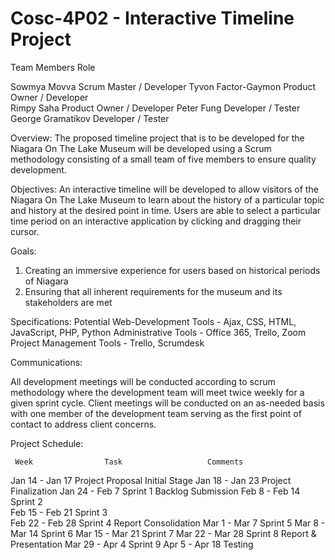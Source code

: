 # Cosc-4P02 - Interactive Timeline Project 

Team Members                    Role

Sowmya Movva            Scrum Master  / Developer
Tyvon Factor-Gaymon     Product Owner / Developer                       
Rimpy Saha              Product Owner / Developer
Peter Fung              Developer / Tester
George Gramatikov       Developer / Tester 

Overview: The proposed timeline project that is to be developed for the Niagara On The Lake Museum will be developed using a Scrum methodology consisting of a small team of five members to ensure quality development.

Objectives: An interactive timeline will be developed to allow visitors of the Niagara On The Lake Museum to learn about the history of a particular topic and history at the desired point in time. Users are able to select a particular time period on an interactive application by clicking and dragging their cursor.

Goals: 
  1) Creating an immersive experience for users based on historical periods of Niagara 
  2) Ensuring that all inherent requirements for the museum and its stakeholders are met

Specifications:
  Potential Web-Development Tools -  Ajax, CSS, HTML, JavaScript, PHP, Python
  Administrative Tools - Office 365, Trello, Zoom
  Project Management Tools - Trello, Scrumdesk

Communications: 

All development meetings will be conducted according to scrum methodology where the development team will meet twice weekly for a given sprint cycle.
Client meetings will be conducted on an as-needed basis with one member of the development team serving as the first point of contact to address client concerns.

Project Schedule:

     Week                Task                   Comments
     
Jan 14 - Jan 17      Project Proposal         Initial Stage
Jan 18 - Jan 23      Project Finalization
Jan 24 - Feb 7       Sprint 1                 Backlog Submission
Feb 8 - Feb 14       Sprint 2     
Feb 15 - Feb 21      Sprint 3    
Feb 22 - Feb 28      Sprint 4                 Report Consolidation
Mar 1 - Mar 7        Sprint 5
Mar 8 - Mar 14       Sprint 6
Mar 15 - Mar 21      Sprint 7
Mar 22 - Mar 28      Sprint 8                 Report & Presentation
Mar 29 - Apr 4       Sprint 9
Apr 5 - Apr 18       Testing                 




